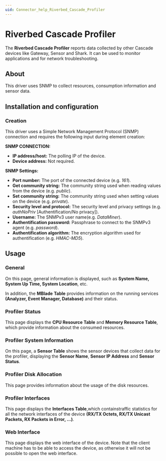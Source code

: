 ```yaml
---
uid: Connector_help_Riverbed_Cascade_Profiler
---
```


# Riverbed Cascade Profiler

The **Riverbed Cascade Profiler** reports data collected by other Cascade devices like Gateway, Sensor and Shark. It can be used to monitor applications and for network troubleshooting.

## About

This driver uses SNMP to collect resources, consumption information and sensor data.

## Installation and configuration

### Creation

This driver uses a Simple Network Management Protocol (SNMP) connection and requires the following input during element creation:

**SNMP CONNECTION:**

- **IP address/host:** The polling IP of the device.
- **Device address:** Not required.

**SNMP Settings:**

- **Port number:** The port of the connected device (e.g. *161*).
- **Get community string:** The community string used when reading values from the device (e.g. *public*).
- **Set community string:** The community string used when setting values on the device (e.g. *private*).
- **Security level and protocol:** The security level and privacy settings (e.g. *authNoPriv* \[Authentification/No privacy\]).
- **Username:** The SNMPv3 user name(e.g. *DataMiner*).
- **Authentification password:** Passphrase to connect to the SNMPv3 agent (e.g. *password*).
- **Authentification algorithm:** The encryption algorithm used for authentification (e.g. *HMAC-MD5*).

## Usage

### General

On this page, general information is displayed, such as **System Name, System Up Time, System Location**, etc.

In addition, the **MBlade** **Table** provides information on the running services **(Analyzer, Event Manager, Database)** and their status.

### Profiler Status

This page displays the **CPU Resource Table** and **Memory Resource Table**, which provide information about the consumed resources.

### Profiler System Information

On this page, a **Sensor Table** shows the sensor devices that collect data for the profiler, displaying the **Sensor Name**, **Sensor IP Address** and **Sensor Status**.

### Profiler Disk Allocation

This page provides information about the usage of the disk resources.

### Profiler Interfaces

This page displays the **Interfaces Table**,which containstraffic statistics for all the network interfaces of the device **(RX/TX Octets, RX/TX Unicast Packets, RX Packets in Error, ...)**.

### Web Interface

This page displays the web interface of the device. Note that the client machine has to be able to access the device, as otherwise it will not be possible to open the web interface.
